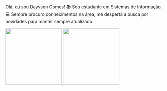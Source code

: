 Olá, eu sou Dayvson Gomes!
📚 Sou estudante em Sistemas de Informação.
💻 Sempre procuro conhecimentos na área, me desperta a busca por novidades para manter sempre atualizado.

 <div>
  <a href="https://github.com/DayvsonGomes">
  <img height="180em" src="https://github-readme-stats.vercel.app/api?username=DayvsonGomes&show_icons=true&theme=cayman&include_all_commits=true&count_private=true"/>
  <img height="180em" src="https://github-readme-stats.vercel.app/api/top-langs/?username=DayvsonGomes&layout=compact&langs_count=7&theme=dracula"/>


   
      

